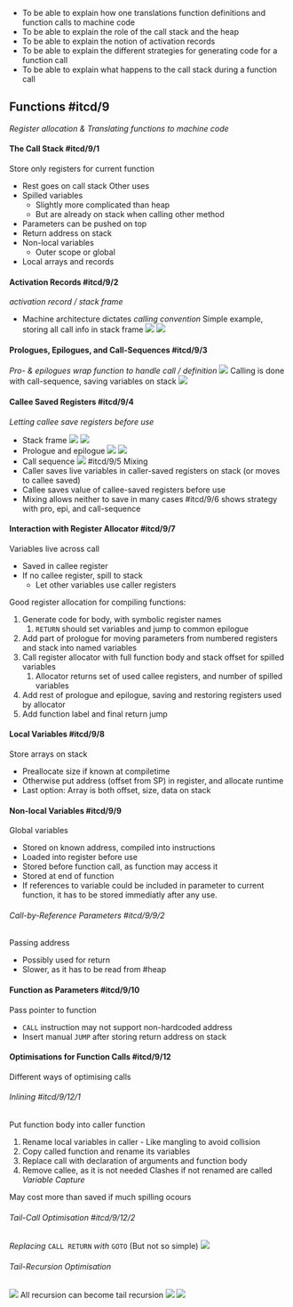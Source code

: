- To be able to explain how one translations function definitions and function calls to machine code
- To be able to explain the role of the call stack and the heap
- To be able to explain the notion of activation records
- To be able to explain the different strategies for generating code for a function call
- To be able to explain what happens to the call stack during a function call
## Functions #itcd/9 
*Register allocation & Translating functions to machine code*
#### The Call Stack #itcd/9/1
Store only registers for current function
- Rest goes on call stack
Other uses
- Spilled variables
	- Slightly more complicated than heap
	- But are already on stack when calling other method
- Parameters can be pushed on top
- Return address on stack
- Non-local variables
	- Outer scope or global
- Local arrays and records
#### Activation Records #itcd/9/2
*activation record / stack frame*
- Machine architecture dictates *calling convention*
Simple example, storing all call info in stack frame
![](Pasted%20image%2020240423221724.png) ![](Pasted%20image%2020240423230720.png)
#### Prologues, Epilogues, and Call-Sequences #itcd/9/3
*Pro- & epilogues wrap function to handle call / definition*
![](Pasted%20image%2020240423221824.png)
Calling is done with call-sequence, saving variables on stack
![](Pasted%20image%2020240423222032.png)
#### Callee Saved Registers #itcd/9/4
*Letting callee save registers before use*
- Stack frame
  ![](Pasted%20image%2020240423222434.png) ![](Pasted%20image%2020240423231645.png)
- Prologue and epilogue
  ![](Pasted%20image%2020240423222520.png) ![](Pasted%20image%2020240423222539.png)
- Call sequence
  ![](Pasted%20image%2020240423222603.png)
#itcd/9/5 Mixing
- Caller saves live variables in caller-saved registers on stack (or moves to callee saved)
- Callee saves value of callee-saved registers before use
- Mixing allows neither to save in many cases
#itcd/9/6 shows strategy with pro, epi, and call-sequence
#### Interaction with Register Allocator #itcd/9/7
Variables live across call
- Saved in callee register
- If no callee register, spill to stack
	- Let other variables use caller registers

Good register allocation for compiling functions:
1. Generate code for body, with symbolic register names
	1. $\mathtt{RETURN}$ should set variables and jump to common epilogue
2. Add part of prologue for moving parameters from numbered registers and stack into named variables
3. Call register allocator with full function body and stack offset for spilled variables
	1. Allocator returns set of used callee registers, and number of spilled variables
4. Add rest of prologue and epilogue, saving and restoring registers used by allocator
5. Add function label and final return jump
#### Local Variables #itcd/9/8 
Store arrays on stack
- Preallocate size if known at compiletime
- Otherwise put address (offset from SP) in register, and allocate runtime
- Last option: Array is both offset, size, data on stack
#### Non-local Variables #itcd/9/9
Global variables
- Stored on known address, compiled into instructions
- Loaded into register before use
- Stored before function call, as function may access it
- Stored at end of function
- If references to variable could be included in parameter to current function, it has to be stored immediatly after any use.
###### Call-by-Reference Parameters #itcd/9/9/2
Passing address
- Possibly used for return
- Slower, as it has to be read from #heap
#### Function as Parameters #itcd/9/10
Pass pointer to function
- $\texttt{CALL}$ instruction may not support non-hardcoded address
- Insert manual $\texttt{JUMP}$ after storing return address on stack
#### Optimisations for Function Calls #itcd/9/12
Different ways of optimising calls
###### Inlining #itcd/9/12/1 
Put function body into caller function
1. Rename local variables in caller - Like mangling to avoid collision
2. Copy called function and rename its variables
3. Replace call with declaration of arguments and function body
4. Remove callee, as it is not needed
Clashes if not renamed are called *Variable Capture*

May cost more than saved if much spilling ocours
###### Tail-Call Optimisation #itcd/9/12/2 
*Replacing* $\texttt{CALL RETURN}$ *with* $\texttt{GOTO}$ (But not so simple)
![](Pasted%20image%2020240423232800.png)
###### Tail-Recursion Optimisation
![](Pasted%20image%2020240423232831.png)
All recursion can become tail recursion
![](Pasted%20image%2020240423232858.png)
![](Pasted%20image%2020240423232911.png)
